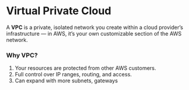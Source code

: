 # Virtual Private Cloud  

A **VPC** is a private, isolated network you create within a cloud provider’s infrastructure — in AWS, it’s your own customizable section of the AWS network.  

### Why VPC?  
1. Your resources are protected from other AWS customers.  
2. Full control over IP ranges, routing, and access.  
3. Can expand with more subnets, gateways  
